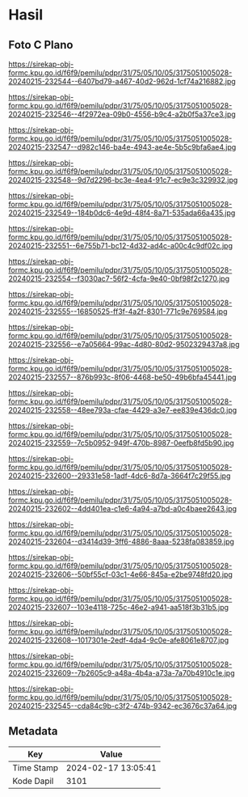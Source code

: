 # Hasil

## Foto C Plano

https://sirekap-obj-formc.kpu.go.id/f6f9/pemilu/pdpr/31/75/05/10/05/3175051005028-20240215-232544--6407bd79-a467-40d2-962d-1cf74a216882.jpg

https://sirekap-obj-formc.kpu.go.id/f6f9/pemilu/pdpr/31/75/05/10/05/3175051005028-20240215-232546--4f2972ea-09b0-4556-b9c4-a2b0f5a37ce3.jpg

https://sirekap-obj-formc.kpu.go.id/f6f9/pemilu/pdpr/31/75/05/10/05/3175051005028-20240215-232547--d982c146-ba4e-4943-ae4e-5b5c9bfa6ae4.jpg

https://sirekap-obj-formc.kpu.go.id/f6f9/pemilu/pdpr/31/75/05/10/05/3175051005028-20240215-232548--9d7d2296-bc3e-4ea4-91c7-ec9e3c329932.jpg

https://sirekap-obj-formc.kpu.go.id/f6f9/pemilu/pdpr/31/75/05/10/05/3175051005028-20240215-232549--184b0dc6-4e9d-48f4-8a71-535ada66a435.jpg

https://sirekap-obj-formc.kpu.go.id/f6f9/pemilu/pdpr/31/75/05/10/05/3175051005028-20240215-232551--6e755b71-bc12-4d32-ad4c-a00c4c9df02c.jpg

https://sirekap-obj-formc.kpu.go.id/f6f9/pemilu/pdpr/31/75/05/10/05/3175051005028-20240215-232554--f3030ac7-56f2-4cfa-9e40-0bf98f2c1270.jpg

https://sirekap-obj-formc.kpu.go.id/f6f9/pemilu/pdpr/31/75/05/10/05/3175051005028-20240215-232555--16850525-ff3f-4a2f-8301-771c9e769584.jpg

https://sirekap-obj-formc.kpu.go.id/f6f9/pemilu/pdpr/31/75/05/10/05/3175051005028-20240215-232556--e7a05664-99ac-4d80-80d2-9502329437a8.jpg

https://sirekap-obj-formc.kpu.go.id/f6f9/pemilu/pdpr/31/75/05/10/05/3175051005028-20240215-232557--876b993c-8f06-4468-be50-49b6bfa45441.jpg

https://sirekap-obj-formc.kpu.go.id/f6f9/pemilu/pdpr/31/75/05/10/05/3175051005028-20240215-232558--48ee793a-cfae-4429-a3e7-ee839e436dc0.jpg

https://sirekap-obj-formc.kpu.go.id/f6f9/pemilu/pdpr/31/75/05/10/05/3175051005028-20240215-232559--7c5b0952-949f-470b-8987-0eefb8fd5b90.jpg

https://sirekap-obj-formc.kpu.go.id/f6f9/pemilu/pdpr/31/75/05/10/05/3175051005028-20240215-232600--29331e58-1adf-4dc6-8d7a-3664f7c29f55.jpg

https://sirekap-obj-formc.kpu.go.id/f6f9/pemilu/pdpr/31/75/05/10/05/3175051005028-20240215-232602--4dd401ea-c1e6-4a94-a7bd-a0c4baee2643.jpg

https://sirekap-obj-formc.kpu.go.id/f6f9/pemilu/pdpr/31/75/05/10/05/3175051005028-20240215-232604--d3414d39-3ff6-4886-8aaa-5238fa083859.jpg

https://sirekap-obj-formc.kpu.go.id/f6f9/pemilu/pdpr/31/75/05/10/05/3175051005028-20240215-232606--50bf55cf-03c1-4e66-845a-e2be9748fd20.jpg

https://sirekap-obj-formc.kpu.go.id/f6f9/pemilu/pdpr/31/75/05/10/05/3175051005028-20240215-232607--103e4118-725c-46e2-a941-aa518f3b31b5.jpg

https://sirekap-obj-formc.kpu.go.id/f6f9/pemilu/pdpr/31/75/05/10/05/3175051005028-20240215-232608--1017301e-2edf-4da4-9c0e-afe8061e8707.jpg

https://sirekap-obj-formc.kpu.go.id/f6f9/pemilu/pdpr/31/75/05/10/05/3175051005028-20240215-232609--7b2605c9-a48a-4b4a-a73a-7a70b4910c1e.jpg

https://sirekap-obj-formc.kpu.go.id/f6f9/pemilu/pdpr/31/75/05/10/05/3175051005028-20240215-232545--cda84c9b-c3f2-474b-9342-ec3676c37a64.jpg


## Metadata

| Key        | Value               |
| ---------- | ------------------- |
| Time Stamp | 2024-02-17 13:05:41 |
| Kode Dapil | 3101                |



